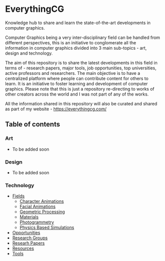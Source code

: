 # EverythingCG
Knowledge hub to share and learn the state-of-the-art developments in computer graphics.

Computer Graphics being a very inter-disciplinary field can be handled from different perspectives, this is an initiative to conglomerate all the information in computer graphics divided into 3 main sub-topics - art, design and technology.

The aim of this repository is to share the latest developments in this field in terms of - research papers, major tools, job opportunities, top universities, active professors and researchers. The main objective is to have a centralized platform where people can contribute content for others to learn. It is an initiative to foster learning and development of computer graphics. Please note that this is just a repository re-directing to works of other creators across the world and I was not part of any of the works.

All the information shared in this repository will also be curated and shared as part of my website - https://everythingcg.com/

## Table of contents

### Art
- To be added soon

### Design
- To be added soon

### Technology
- [Fields](/Technology/fields.md)
  - [Character Animations](/Technology/Fields/character_animations.md)
  - [Facial Animations](/Technology/Fields/physics_based_simulations.md)
  - [Geometric Processing](/Technology/Fields/geometric_processing.md)
  - [Materials](/Technology/Fields/materials.md)
  - [Photogrammetry](/Technology/Fields/photogrammetry.md)
  - [Physics Based Simulations](/Technology/Fields/physics_based_simulations.md)
- [Opportunities](/Technology/opportunities.md)
- [Research Groups](/Technology/research_groups.md)
- [Researh Papers](/Technology/research_papers.md)
- [Resources](/Technology/resources.md)
- [Tools](/Technology/tools.md)

